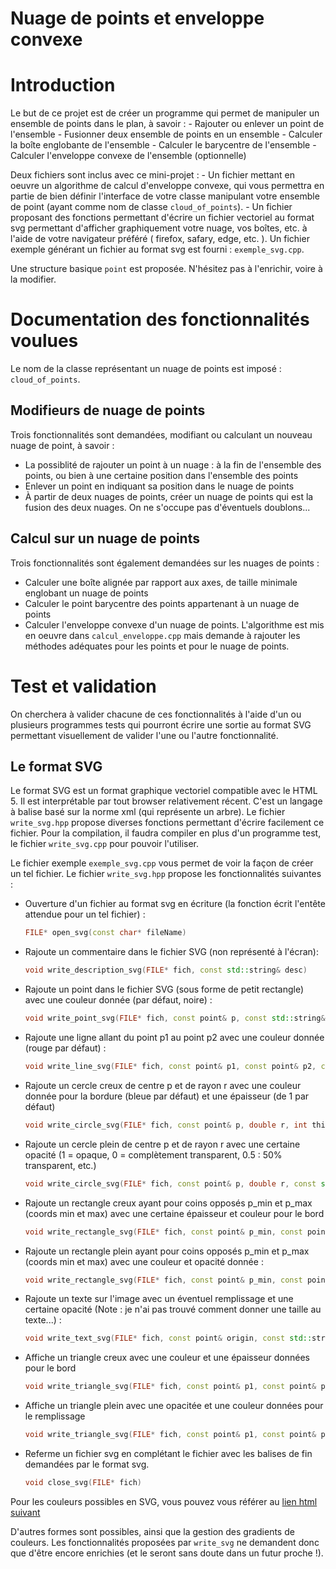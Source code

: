 # Nuage de points et enveloppe convexe

Introduction
============

Le but de ce projet est de créer un programme qui permet de manipuler un ensemble de points dans le plan, à savoir :
    - Rajouter ou enlever un point de l'ensemble
    - Fusionner deux ensemble de points en un ensemble
    - Calculer la boîte englobante de l'ensemble
    - Calculer le barycentre de l'ensemble
    - Calculer l'enveloppe convexe de l'ensemble (optionnelle)

Deux fichiers sont inclus avec ce mini-projet :
    - Un fichier mettant en oeuvre un algorithme de calcul d'enveloppe convexe, qui vous permettra en partie de bien définir l'interface de votre classe manipulant votre ensemble de point (ayant comme nom de classe `cloud_of_points`).
    - Un fichier proposant des fonctions permettant d'écrire un fichier vectoriel au format svg permettant d'afficher graphiquement votre nuage, vos boîtes, etc. à l'aide de votre navigateur préféré ( firefox, safary, edge, etc. ). Un fichier exemple générant un fichier au format svg est fourni : `exemple_svg.cpp`.

Une structure basique `point` est proposée. N'hésitez pas à l'enrichir, voire à la modifier. 

Documentation des fonctionnalités voulues
=========================================

Le nom de la classe représentant un nuage de points est imposé : `cloud_of_points`.

Modifieurs de nuage de points
-----------------------------

Trois fonctionnalités sont demandées, modifiant ou calculant un nouveau nuage de point, à savoir :
- La possiblité de rajouter un point à un nuage : à la fin de l'ensemble des points, ou bien à une certaine position dans l'ensemble des points
- Enlever un point en indiquant sa position dans le nuage de points
- À partir de deux nuages de points, créer un nuage de points qui est la fusion des deux nuages. On ne s'occupe pas d'éventuels doublons...

Calcul sur un nuage de points
-----------------------------

Trois fonctionnalités sont également demandées sur les nuages de points :
- Calculer une boîte alignée par rapport aux axes, de taille minimale englobant un nuage de points
- Calculer le point barycentre des points appartenant à un nuage de points
- Calculer l'enveloppe convexe d'un nuage de points. L'algorithme est mis en oeuvre dans `calcul_enveloppe.cpp` mais demande à rajouter les méthodes adéquates pour les points et pour le nuage de points.

Test et validation
==================
On cherchera à valider chacune de ces fonctionnalités à l'aide d'un ou plusieurs programmes tests qui pourront écrire une sortie au format SVG permettant
visuellement de valider l'une ou l'autre fonctionnalité.

Le format SVG
--------------
Le format SVG est un format graphique vectoriel compatible avec le HTML 5. Il est interprétable par tout browser relativement récent. C'est un langage à balise
basé sur la norme xml (qui représente un arbre). Le fichier `write_svg.hpp` propose diverses fonctions permettant d'écrire facilement ce fichier. Pour la compilation, il faudra compiler en plus d'un programme test, le fichier `write_svg.cpp` pour pouvoir l'utiliser.

Le fichier exemple `exemple_svg.cpp` vous permet de voir la façon de créer un tel fichier.
Le fichier `write_svg.hpp` propose les fonctionnalités suivantes :
- Ouverture d'un fichier au format svg en écriture (la fonction écrit l'entête attendue pour un tel fichier) :
    ```cpp
    FILE* open_svg(const char* fileName)
    ```
- Rajoute un commentaire dans le fichier  SVG (non représenté à l'écran):

    ```cpp
    void write_description_svg(FILE* fich, const std::string& desc)
    ```

- Rajoute un point dans le fichier SVG (sous forme de petit rectangle) avec une couleur donnée (par défaut, noire) :

    ```cpp
    void write_point_svg(FILE* fich, const point& p, const std::string&  col = "black" )
    ```

- Rajoute une ligne allant du point p1 au point p2 avec une couleur donnée (rouge par défaut) :

    ```cpp
    void write_line_svg(FILE* fich, const point& p1, const point& p2, const std::string& color = "red")
    ```

- Rajoute un cercle creux de centre p et de rayon r avec une couleur donnée pour la bordure (bleue par défaut) et une épaisseur (de 1 par défaut)

    ```cpp
    void write_circle_svg(FILE* fich, const point& p, double r, int thick = 1, const std::string& color = "blue")
    ```

- Rajoute un cercle plein de centre p et de rayon r avec une certaine opacité (1 = opaque, 0 = complètement transparent, 0.5 : 50% transparent, etc.)

    ```cpp
    void write_circle_svg(FILE* fich, const point& p, double r, const std::string& fill_color, double fill_opactity = 1.)
    ```

- Rajoute un rectangle creux ayant pour coins opposés p_min et p_max (coords min et max) avec une certaine épaisseur et couleur pour le bord

    ```cpp
    void write_rectangle_svg(FILE* fich, const point& p_min, const point& p_max, int thick = 1, const std::string& color = "red" )
    ```

- Rajoute un rectangle plein ayant pour coins opposés p_min et p_max (coords min et max) avec une couleur et opacité donnée :

    ```cpp
    void write_rectangle_svg(FILE* fich, const point& p_min, const point& p_max, const std::string& fill_color, double fill_opacity = 1.)
    ```

- Rajoute un texte sur l'image avec un éventuel remplissage et une certaine opacité (Note : je n'ai pas trouvé comment donner une taille au texte...) :

    ```cpp
    void write_text_svg(FILE* fich, const point& origin, const std::string& texte, const std::string& fill_color = "black", double fill_opacity = 1. )
    ```

- Affiche un triangle creux avec une couleur et une épaisseur données pour le bord

    ```cpp
    void write_triangle_svg(FILE* fich, const point& p1, const point& p2, const point& p3, int thick = 1, const std::string& color = "red")
    ```

- Affiche un triangle plein avec une opacitée et une couleur données pour le remplissage

    ```cpp
    void write_triangle_svg(FILE* fich, const point& p1, const point& p2, const point& p3, const std::string& fill_color, double fill_opacity = 1.)
    ```

- Referme un fichier svg en complétant le fichier avec les balises de fin demandées par le format svg.

    ```cpp
    void close_svg(FILE* fich)
    ```

Pour les couleurs possibles en SVG, vous pouvez vous référer au [lien html suivant](https://www.december.com/html/spec/colorsvgsvg.html)

D'autres formes sont possibles, ainsi que la gestion des gradients de couleurs. Les fonctionnalités proposées par `write_svg` ne demandent donc que d'être encore enrichies (et le seront sans doute dans un futur proche !).
